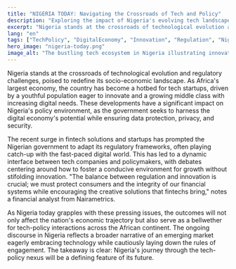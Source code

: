 ```yaml
---
title: "NIGERIA TODAY: Navigating the Crossroads of Tech and Policy"
description: "Exploring the impact of Nigeria's evolving tech landscape on its policy and economy."
excerpt: "Nigeria stands at the crossroads of technological evolution and regulatory challenges."
lang: "en"
tags: ["TechPolicy", "DigitalEconomy", "Innovation", "Regulation", "Nigeria"]
hero_image: "nigeria-today.png"
image_alt: "The bustling tech ecosystem in Nigeria illustrating innovation and growth"
---
```


Nigeria stands at the crossroads of technological evolution and regulatory challenges, poised to redefine its socio-economic landscape. As Africa's largest economy, the country has become a hotbed for tech startups, driven by a youthful population eager to innovate and a growing middle class with increasing digital needs. These developments have a significant impact on Nigeria's policy environment, as the government seeks to harness the digital economy's potential while ensuring data protection, privacy, and security.

The recent surge in fintech solutions and startups has prompted the Nigerian government to adapt its regulatory frameworks, often playing catch-up with the fast-paced digital world. This has led to a dynamic interface between tech companies and policymakers, with debates centering around how to foster a conducive environment for growth without stifolding innovation. "The balance between regulation and innovation is crucial; we must protect consumers and the integrity of our financial systems while encouraging the creative solutions that fintechs bring," notes a financial analyst from Nairametrics.

As Nigeria today grapples with these pressing issues, the outcomes will not only affect the nation's economic trajectory but also serve as a bellwether for tech-policy interactions across the African continent. The ongoing discourse in Nigeria reflects a broader narrative of an emerging market eagerly embracing technology while cautiously laying down the rules of engagement. The takeaway is clear: Nigeria's journey through the tech-policy nexus will be a defining feature of its future.